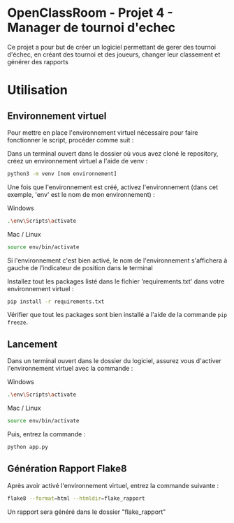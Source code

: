 # OpenClassRoom - Projet 4 - Manager de tournoi d'echec

Ce projet a pour but de créer un logiciel permettant de gerer des tournoi d'échec, en créant des tournoi et des joueurs, changer leur classement et générer des rapports

# Utilisation

## Environnement virtuel

Pour mettre en place l'environnement virtuel nécessaire pour faire fonctionner le script, procéder comme suit :

Dans un terminal ouvert dans le dossier où vous avez cloné le repository, créez un environnement virtuel a l'aide de 
venv :

```bash
python3 -m venv [nom environnement]
```

Une fois que l'environnement est créé, activez l'environnement (dans cet exemple, 'env' est le nom de mon environnement) :

Windows

```bash
.\env\Scripts\activate
```

Mac / Linux 

```bash
source env/bin/activate
```

Si l'environnement c'est bien activé, le nom de l'environnement s'affichera à gauche de l'indicateur de position 
dans le terminal

Installez tout les packages listé dans le fichier 'requirements.txt' dans votre environnement virtuel :

```bash
pip install -r requirements.txt
```

Vérifier que tout les packages sont bien installé a l'aide de la commande `pip freeze`.

## Lancement

Dans un terminal ouvert dans le dossier du logiciel, assurez vous d'activer l'environnement virtuel avec la commande :

Windows

```bash
.\env\Scripts\activate
```

Mac / Linux 

```bash
source env/bin/activate
```

Puis, entrez la commande :

```bash
python app.py
```



## Génération Rapport Flake8

Après avoir activé l'environnement virtuel, entrez la commande suivante :

```bash
flake8 --format=html --htmldir=flake_rapport
```

Un rapport sera généré dans le dossier "flake_rapport"